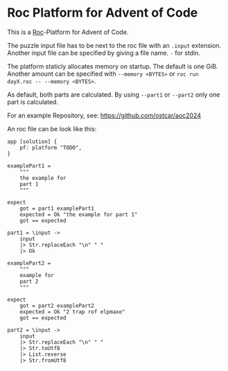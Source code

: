 # Roc Platform for Advent of Code

This is a [Roc](https://www.roc-lang.org/)-Platform for Advent of Code.

The puzzle input file has to be next to the roc file with an `.input` extension.
Another input file can be specified by giving a file name. `-` for stdin.

The platform staticly allocates memory on startup. The default is one GiB.
Another amount can be specified with `--memory <BYTES>` or `roc run dayX.roc -- --memory <BYTES>`.

As default, both parts are calculated. By using `--part1` or `--part2` only one
part is calculated.

For an example Repository, see: https://github.com/ostcar/aoc2024

An roc file can be look like this:

```roc
app [solution] {
    pf: platform "TODO",
}

examplePart1 =
    """
    the example for
    part 1
    """

expect
    got = part1 examplePart1
    expected = Ok "the example for part 1"
    got == expected

part1 = \input ->
    input
    |> Str.replaceEach "\n" " "
    |> Ok

examplePart2 =
    """
    example for
    part 2
    """

expect
    got = part2 examplePart2
    expected = Ok "2 trap rof elpmaxe"
    got == expected

part2 = \input ->
    input
    |> Str.replaceEach "\n" " "
    |> Str.toUtf8
    |> List.reverse
    |> Str.fromUtf8
```
